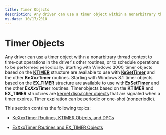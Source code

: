 ```yaml
---
title: Timer Objects
description: Any driver can use a timer object within a nonarbitrary thread context to time-out operations in the driver's other routines, or to schedule operations to be performed periodically.
ms.date: 10/17/2018
---
```


# Timer Objects


Any driver can use a timer object within a nonarbitrary thread context to time-out operations in the driver's other routines, or to schedule operations to be performed periodically. Starting with Windows 2000, timer objects based on the [**KTIMER**](./eprocess.md) structure are available to use with [**KeSetTimer**](/windows-hardware/drivers/ddi/wdm/nf-wdm-kesettimer) and the other **Ke*Xxx*Timer** routines. Starting with Windows 8.1, timer objects based on the [**EX\_TIMER**](./eprocess.md) structure are available to use with [**ExSetTimer**](/windows-hardware/drivers/ddi/wdm/nf-wdm-exsettimer) and the other **Ex*Xxx*Timer** routines. Timer objects based on the **KTIMER** and **EX\_TIMER** structures are [kernel dispatcher objects](./introduction-to-kernel-dispatcher-objects.md) that are signaled when a timer expires. Timer expiration can be periodic or one-shot (nonperiodic).

This section contains the following topics:

-   [KeXxxTimer Routines, KTIMER Objects, and DPCs](timer-objects-and-dpcs.md)

-   [ExXxxTimer Routines and EX\_TIMER Objects](exxxxtimer-routines-and-ex-timer-objects.md)

 

